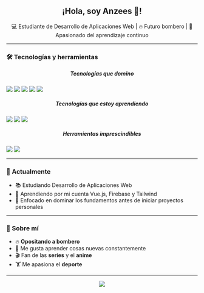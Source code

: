 <!-- Banner personalizado -->
<p align="center">
</p>

<h2 align="center">¡Hola, soy Anzees 👋!</h2>

<p align="center">
  💻 Estudiante de Desarrollo de Aplicaciones Web | 🔥 Futuro bombero | 🚀 Apasionado del aprendizaje continuo
</p>

---

### 🛠️ Tecnologías y herramientas

<p align="center">
  <h5 align="center">Tecnologías que domino</h5>
  <img src="https://img.shields.io/badge/HTML-E34F26?style=for-the-badge&logo=html5&logoColor=white" />
  <img src="https://img.shields.io/badge/CSS-1572B6?style=for-the-badge&logo=css3&logoColor=white" />
  <img src="https://img.shields.io/badge/JavaScript-F7DF1E?style=for-the-badge&logo=javascript&logoColor=black" />
  <img src="https://img.shields.io/badge/Java-007396?style=for-the-badge&logo=java&logoColor=white" />
  <img src="https://img.shields.io/badge/PHP-777BB4?style=for-the-badge&logo=php&logoColor=white" />
  <br />
  <h5 align="center">Tecnologías que estoy aprendiendo</h5>
  <img src="https://img.shields.io/badge/Tailwind-06B6D4?style=for-the-badge&logo=tailwindcss&logoColor=white" />
  <img src="https://img.shields.io/badge/Vue.js-35495E?style=for-the-badge&logo=vue.js&logoColor=4FC08D" />
  <img src="https://img.shields.io/badge/Firebase-FFCA28?style=for-the-badge&logo=firebase&logoColor=black" />
  <br />
  <h5 align="center">Herramientas imprescindibles</h5>
  <img src="https://img.shields.io/badge/Git-F05032?style=for-the-badge&logo=git&logoColor=white" />
  <img src="https://img.shields.io/badge/VS_Code-007ACC?style=for-the-badge&logo=visual-studio-code&logoColor=white" />
</p>

---

### 🎯 Actualmente

- 📚 Estudiando Desarrollo de Aplicaciones Web
- 🧠 Aprendiendo por mi cuenta Vue.js, Firebase y Tailwind
- 🎯 Enfocado en dominar los fundamentos antes de iniciar proyectos personales

---

### 🧩 Sobre mí

- 🔥 **Opositando a bombero**
- 🧠 Me gusta aprender cosas nuevas constantemente
- 🎬 Fan de las **series** y el **anime**
- 🏋️ Me apasiona el **deporte**

---

<p align="center">
  <img src="https://capsule-render.vercel.app/api?type=waving&color=0:0072ff,100:00c6ff&height=120&section=footer" />
</p>
